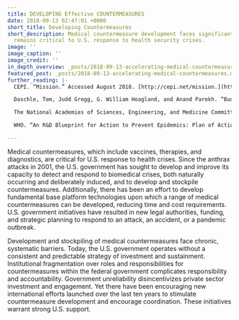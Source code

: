 ```yaml
---
title: DEVELOPING Effective COUNTERMEASURES
date: 2018-09-13 02:47:01 +0000
short_title: Developing Countermeasures
short_description: Medical countermeasure development faces significant barriers yet
  remains critical to U.S. response to health security crises.
image: ''
image_caption: ''
image_credit: ''
in_depth_overview: _posts/2018-09-13-accelerating-medical-countermeasures.md
featured_post: _posts/2018-09-13-accelerating-medical-countermeasures.md
further_reading: |-
  CEPI. “Mission.” Accessed August 2018. [http://cepi.net/mission.](http://cepi.net/mission. "http://cepi.net/mission.")

  Daschle, Tom, Judd Gregg, G. William Hoagland, and Anand Parekh. “Budgeting for Medical Countermeasures: An Ongoing Need for Preparedness.” Bipartisan Policy Center. February 2018. [https://bipartisanpolicy.org/wp-content/uploads/2018/02/BPC-Health-Budgeting-For-Medical-Countermeasures-An-Ongoing-Need-For-Preparedness.pdf.](https://bipartisanpolicy.org/wp-content/uploads/2018/02/BPC-Health-Budgeting-For-Medical-Countermeasures-An-Ongoing-Need-For-Preparedness.pdf. "https://bipartisanpolicy.org/wp-content/uploads/2018/02/BPC-Health-Budgeting-For-Medical-Countermeasures-An-Ongoing-Need-For-Preparedness.pdf.")

  The National Academies of Sciences, Engineering, and Medicine Committee on Global Health and the Future of the United States. “Global Health and the Future Role of the United States (Consensus Study Report).” The National Academies Press. 2017. [http://nationalacademies.org/hmd/reports/2017/global-health-and-the-future-role-of-the-united-states.aspx.](http://nationalacademies.org/hmd/reports/2017/global-health-and-the-future-role-of-the-united-states.aspx. "http://nationalacademies.org/hmd/reports/2017/global-health-and-the-future-role-of-the-united-states.aspx.")

  WHO. “An R&D Blueprint for Action to Prevent Epidemics: Plan of Action.” May 2016. [http://www.who.int/blueprint/about/r_d_blueprint_plan_of_action.pdf?ua=1.](http://www.who.int/blueprint/about/r_d_blueprint_plan_of_action.pdf?ua=1. "http://www.who.int/blueprint/about/r_d_blueprint_plan_of_action.pdf?ua=1.")

---
```

Medical countermeasures, which include vaccines, therapies, and diagnostics, are critical for U.S. response to health crises. Since the anthrax attacks in 2001, the U.S. government has sought to develop and improve its capacity to detect and respond to biomedical crises, both naturally occurring and deliberately induced, and to develop and stockpile countermeasures. Additionally, there has been an effort to develop fundamental base platform technologies upon which a range of medical countermeasures can be developed, reducing time and cost requirements. U.S. government initiatives have resulted in new legal authorities, funding, and strategic planning to respond to an attack, an accident, or a pandemic outbreak.

Development and stockpiling of medical countermeasures face chronic, systematic barriers. Today, the U.S. government operates without a consistent and predictable strategy of investment and sustainment. Institutional fragmentation over roles and responsibilities for countermeasures within the federal government complicates responsibility and accountability. Government unreliability disincentivizes private sector investment and engagement. Yet there have been encouraging new international efforts launched over the last ten years to stimulate countermeasure development and encourage coordination. These initiatives warrant strong U.S. support.
